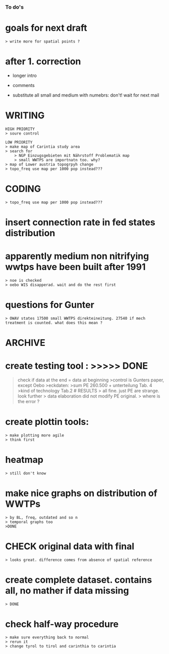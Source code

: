 ### To do's

# goals for next draft
    > write more for spatial points ?


# after 1. correction
- longer intro
- comments

- substitute all small and medium with numebrs: don't! wait for next mail
# WRITING 
    HIGH PRIORITY
    > soure control

    LOW PRIORITY
    > make map of Carintia study area
    > search for 
        > NGP Einzugsgebieten mit Nährstoff Problematik map
        > small WWTPS are importnatn too. why?
    > map of Lower austria topogrpyh change
    > topo_freq use map per 1000 pop instead???

# CODING
    > topo_freq use map per 1000 pop instead???
    


# insert connection rate in fed states distribution


# apparently medium non nitrifying wwtps have been built after 1991
    > noe is checked
    > oebo WIS disapperad. wait and do the rest first

# questions for Gunter
    > OWAV states 17500 small WWTPS direkteineitung. 27540 if mech treatment is counted. what does this mean ?


# ARCHIVE
# create testing tool : >>>>> DONE
>check if data at the end = data at beginning
    >control is Gunters paper, except Oebo
    >eckdaten:
        >sum PE 260.500 + unterteilung Tab. 4
        >kind of technology Tab.2
    # RESULTS
        > all fine. just PE are strange. look further
        > data elaboration did not modify PE original. 
        > where is the error ? 

# create plottin tools:
    > make plotting more agile
    > think first
# heatmap
    > still don't know
# make nice graphs on distribution of WWTPs 
    > by BL, freq, outdated and so n
    > temporal graphs too
    >DONE

# CHECK original data with final
    > looks great. difference comes from absence of spatial reference

# create complete dataset. contains all, no mather if data missing 
    > DONE
# check half-way procedure 
    > make sure everything back to normal
    > rerun it 
    > change tyrol to tirol and carinthia to carintia